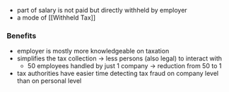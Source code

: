 - part of salary is not paid but directly withheld by employer 
- a mode of [[Withheld Tax]]
### Benefits
- employer is mostly more knowledgeable on taxation 
- simplifies the tax collection -> less persons (also legal) to interact with
	- 50 employees handled by just 1 company -> reduction from 50 to 1
- tax authorities have easier time detecting tax fraud on company level than on personal level